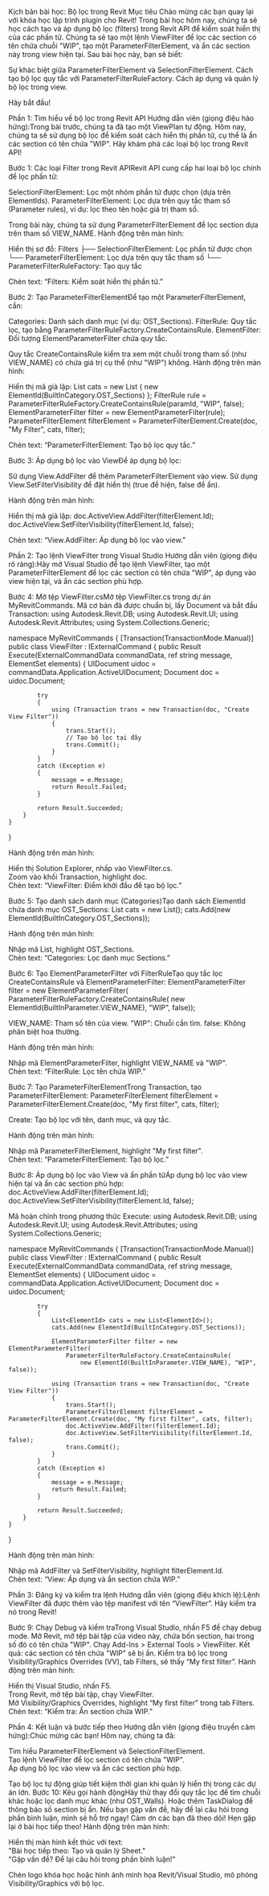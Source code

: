 Kịch bản bài học: Bộ lọc trong Revit
Mục tiêu
Chào mừng các bạn quay lại với khóa học lập trình plugin cho Revit! Trong bài học hôm nay, chúng ta sẽ học cách tạo và áp dụng bộ lọc (filters) trong Revit API để kiểm soát hiển thị của các phần tử. Chúng ta sẽ tạo một lệnh ViewFilter để lọc các section có tên chứa chuỗi "WIP", tạo một ParameterFilterElement, và ẩn các section này trong view hiện tại. Sau bài học này, bạn sẽ biết:

Sự khác biệt giữa ParameterFilterElement và SelectionFilterElement.
Cách tạo bộ lọc quy tắc với ParameterFilterRuleFactory.
Cách áp dụng và quản lý bộ lọc trong view.

Hãy bắt đầu!

Phần 1: Tìm hiểu về bộ lọc trong Revit API
Hướng dẫn viên (giọng điệu hào hứng):Trong bài trước, chúng ta đã tạo một ViewPlan tự động. Hôm nay, chúng ta sẽ sử dụng bộ lọc để kiểm soát cách hiển thị phần tử, cụ thể là ẩn các section có tên chứa "WIP". Hãy khám phá các loại bộ lọc trong Revit API!

Bước 1: Các loại Filter trong Revit APIRevit API cung cấp hai loại bộ lọc chính để lọc phần tử:

SelectionFilterElement: Lọc một nhóm phần tử được chọn (dựa trên ElementIds).
ParameterFilterElement: Lọc dựa trên quy tắc tham số (Parameter rules), ví dụ: lọc theo tên hoặc giá trị tham số.

Trong bài này, chúng ta sử dụng ParameterFilterElement để lọc section dựa trên tham số VIEW_NAME.
Hành động trên màn hình:  

Hiển thị sơ đồ:  Filters
├── SelectionFilterElement: Lọc phần tử được chọn
└── ParameterFilterElement: Lọc dựa trên quy tắc tham số
    └── ParameterFilterRuleFactory: Tạo quy tắc


Chèn text: “Filters: Kiểm soát hiển thị phần tử.”


Bước 2: Tạo ParameterFilterElementĐể tạo một ParameterFilterElement, cần:

Categories: Danh sách danh mục (ví dụ: OST_Sections).
FilterRule: Quy tắc lọc, tạo bằng ParameterFilterRuleFactory.CreateContainsRule.
ElementFilter: Đối tượng ElementParameterFilter chứa quy tắc.

Quy tắc CreateContainsRule kiểm tra xem một chuỗi trong tham số (như VIEW_NAME) có chứa giá trị cụ thể (như "WIP") không.
Hành động trên màn hình:  

Hiển thị mã giả lập:  List<ElementId> cats = new List<ElementId> { new ElementId(BuiltInCategory.OST_Sections) };
FilterRule rule = ParameterFilterRuleFactory.CreateContainsRule(paramId, "WIP", false);
ElementParameterFilter filter = new ElementParameterFilter(rule);
ParameterFilterElement filterElement = ParameterFilterElement.Create(doc, "My Filter", cats, filter);


Chèn text: “ParameterFilterElement: Tạo bộ lọc quy tắc.”


Bước 3: Áp dụng bộ lọc vào ViewĐể áp dụng bộ lọc:

Sử dụng View.AddFilter để thêm ParameterFilterElement vào view.
Sử dụng View.SetFilterVisibility để đặt hiển thị (true để hiện, false để ẩn).

Hành động trên màn hình:  

Hiển thị mã giả lập:  doc.ActiveView.AddFilter(filterElement.Id);
doc.ActiveView.SetFilterVisibility(filterElement.Id, false);


Chèn text: “View.AddFilter: Áp dụng bộ lọc vào view.”




Phần 2: Tạo lệnh ViewFilter trong Visual Studio
Hướng dẫn viên (giọng điệu rõ ràng):Hãy mở Visual Studio để tạo lệnh ViewFilter, tạo một ParameterFilterElement để lọc các section có tên chứa "WIP", áp dụng vào view hiện tại, và ẩn các section phù hợp.

Bước 4: Mở tệp ViewFilter.csMở tệp ViewFilter.cs trong dự án MyRevitCommands. Mã cơ bản đã được chuẩn bị, lấy Document và bắt đầu Transaction:
using Autodesk.Revit.DB;
using Autodesk.Revit.UI;
using Autodesk.Revit.Attributes;
using System.Collections.Generic;

namespace MyRevitCommands
{
    [Transaction(TransactionMode.Manual)]
    public class ViewFilter : IExternalCommand
    {
        public Result Execute(ExternalCommandData commandData, ref string message, ElementSet elements)
        {
            UIDocument uidoc = commandData.Application.ActiveUIDocument;
            Document doc = uidoc.Document;

            try
            {
                using (Transaction trans = new Transaction(doc, "Create View Filter"))
                {
                    trans.Start();
                    // Tạo bộ lọc tại đây
                    trans.Commit();
                }
            }
            catch (Exception e)
            {
                message = e.Message;
                return Result.Failed;
            }

            return Result.Succeeded;
        }
    }
}

Hành động trên màn hình:  

Hiển thị Solution Explorer, nhấp vào ViewFilter.cs.  
Zoom vào khối Transaction, highlight doc.  
Chèn text: “ViewFilter: Điểm khởi đầu để tạo bộ lọc.”


Bước 5: Tạo danh sách danh mục (Categories)Tạo danh sách ElementId chứa danh mục OST_Sections:
List<ElementId> cats = new List<ElementId>();
cats.Add(new ElementId(BuiltInCategory.OST_Sections));

Hành động trên màn hình:  

Nhập mã List, highlight OST_Sections.  
Chèn text: “Categories: Lọc danh mục Sections.”


Bước 6: Tạo ElementParameterFilter với FilterRuleTạo quy tắc lọc CreateContainsRule và ElementParameterFilter:
ElementParameterFilter filter = new ElementParameterFilter(
    ParameterFilterRuleFactory.CreateContainsRule(
        new ElementId(BuiltInParameter.VIEW_NAME), "WIP", false));


VIEW_NAME: Tham số tên của view.
"WIP": Chuỗi cần tìm.
false: Không phân biệt hoa thường.

Hành động trên màn hình:  

Nhập mã ElementParameterFilter, highlight VIEW_NAME và "WIP".  
Chèn text: “FilterRule: Lọc tên chứa WIP.”


Bước 7: Tạo ParameterFilterElementTrong Transaction, tạo ParameterFilterElement:
ParameterFilterElement filterElement = ParameterFilterElement.Create(doc, "My first filter", cats, filter);


Create: Tạo bộ lọc với tên, danh mục, và quy tắc.

Hành động trên màn hình:  

Nhập mã ParameterFilterElement, highlight "My first filter".  
Chèn text: “ParameterFilterElement: Tạo bộ lọc.”


Bước 8: Áp dụng bộ lọc vào View và ẩn phần tửÁp dụng bộ lọc vào view hiện tại và ẩn các section phù hợp:
doc.ActiveView.AddFilter(filterElement.Id);
doc.ActiveView.SetFilterVisibility(filterElement.Id, false);

Mã hoàn chỉnh trong phương thức Execute:
using Autodesk.Revit.DB;
using Autodesk.Revit.UI;
using Autodesk.Revit.Attributes;
using System.Collections.Generic;

namespace MyRevitCommands
{
    [Transaction(TransactionMode.Manual)]
    public class ViewFilter : IExternalCommand
    {
        public Result Execute(ExternalCommandData commandData, ref string message, ElementSet elements)
        {
            UIDocument uidoc = commandData.Application.ActiveUIDocument;
            Document doc = uidoc.Document;

            try
            {
                List<ElementId> cats = new List<ElementId>();
                cats.Add(new ElementId(BuiltInCategory.OST_Sections));

                ElementParameterFilter filter = new ElementParameterFilter(
                    ParameterFilterRuleFactory.CreateContainsRule(
                        new ElementId(BuiltInParameter.VIEW_NAME), "WIP", false));

                using (Transaction trans = new Transaction(doc, "Create View Filter"))
                {
                    trans.Start();
                    ParameterFilterElement filterElement = ParameterFilterElement.Create(doc, "My first filter", cats, filter);
                    doc.ActiveView.AddFilter(filterElement.Id);
                    doc.ActiveView.SetFilterVisibility(filterElement.Id, false);
                    trans.Commit();
                }
            }
            catch (Exception e)
            {
                message = e.Message;
                return Result.Failed;
            }

            return Result.Succeeded;
        }
    }
}

Hành động trên màn hình:  

Nhập mã AddFilter và SetFilterVisibility, highlight filterElement.Id.  
Chèn text: “View: Áp dụng và ẩn section chứa WIP.”




Phần 3: Đăng ký và kiểm tra lệnh
Hướng dẫn viên (giọng điệu khích lệ):Lệnh ViewFilter đã được thêm vào tệp manifest với tên “ViewFilter”. Hãy kiểm tra nó trong Revit!

Bước 9: Chạy Debug và kiểm traTrong Visual Studio, nhấn F5 để chạy debug mode. Mở Revit, mở tệp bài tập của video này, chứa bốn section, hai trong số đó có tên chứa "WIP". Chạy Add-Ins > External Tools > ViewFilter. Kết quả: các section có tên chứa "WIP" sẽ bị ẩn. Kiểm tra bộ lọc trong Visibility/Graphics Overrides (VV), tab Filters, sẽ thấy “My first filter”.
Hành động trên màn hình:  

Hiển thị Visual Studio, nhấn F5.  
Trong Revit, mở tệp bài tập, chạy ViewFilter.  
Mở Visibility/Graphics Overrides, highlight “My first filter” trong tab Filters.  
Chèn text: “Kiểm tra: Ẩn section chứa WIP.”




Phần 4: Kết luận và bước tiếp theo
Hướng dẫn viên (giọng điệu truyền cảm hứng):Chúc mừng các bạn! Hôm nay, chúng ta đã:

Tìm hiểu ParameterFilterElement và SelectionFilterElement.  
Tạo lệnh ViewFilter để lọc section có tên chứa "WIP".  
Áp dụng bộ lọc vào view và ẩn các section phù hợp.

Tạo bộ lọc tự động giúp tiết kiệm thời gian khi quản lý hiển thị trong các dự án lớn.
Bước 10: Kêu gọi hành độngHãy thử thay đổi quy tắc lọc để tìm chuỗi khác hoặc lọc danh mục khác (như OST_Walls). Hoặc thêm TaskDialog để thông báo số section bị ẩn. Nếu bạn gặp vấn đề, hãy để lại câu hỏi trong phần bình luận, mình sẽ hỗ trợ ngay!
Cảm ơn các bạn đã theo dõi! Hẹn gặp lại ở bài học tiếp theo!
Hành động trên màn hình:  

Hiển thị màn hình kết thúc với text:  
"Bài học tiếp theo: Tạo và quản lý Sheet."  
"Gặp vấn đề? Để lại câu hỏi trong phần bình luận!"


Chèn logo khóa học hoặc hình ảnh minh họa Revit/Visual Studio, mô phỏng Visibility/Graphics với bộ lọc.

